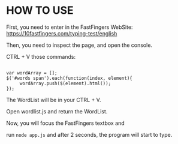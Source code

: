 # HOW TO USE

First, you need to enter in the FastFingers WebSite:
https://10fastfingers.com/typing-test/english

Then, you need to inspect the page, and open the console.

CTRL + V those commands:

``` 

var wordArray = []; 
$('#words span').each(function(index, element){
     wordArray.push($(element).html());
});
``` 

The WordList will be in your CTRL + V.

Open wordlist.js and return the WordList.

Now, you will focus the FastFingers textbox and

run ` node app.js ` and after 2 seconds, the program will start to type.


